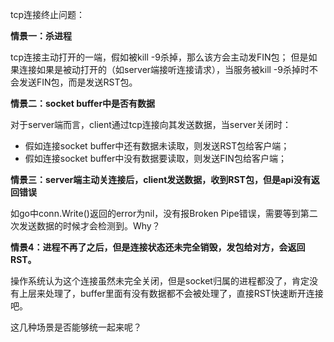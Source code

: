 tcp连接终止问题：

**情景一：杀进程**

tcp连接主动打开的一端，假如被kill -9杀掉，那么该方会主动发FIN包；
但是如果连接如果是被动打开的（如server端接听连接请求），当服务被kill -9杀掉时不会发送FIN包，而是发送RST包。

**情景二：socket buffer中是否有数据**

对于server端而言，client通过tcp连接向其发送数据，当server关闭时：

- 假如连接socket buffer中还有数据未读取，则发送RST包给客户端；
- 假如连接socket buffer中没有数据要读取，则发送FIN包给客户端；

**情景三：server端主动关连接后，client发送数据，收到RST包，但是api没有返回错误**

如go中conn.Write()返回的error为nil，没有报Broken Pipe错误，需要等到第二次发送数据的时候才会检测到。Why？

**情景4：进程不再了之后，但是连接状态还未完全销毁，发包给对方，会返回RST。**

操作系统认为这个连接虽然未完全关闭，但是socket归属的进程都没了，肯定没有上层来处理了，buffer里面有没有数据都不会被处理了，直接RST快速断开连接吧。

这几种场景是否能够统一起来呢？

